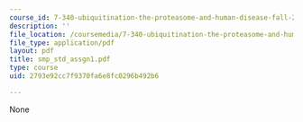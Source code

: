 ```yaml
---
course_id: 7-340-ubiquitination-the-proteasome-and-human-disease-fall-2004
description: ''
file_location: /coursemedia/7-340-ubiquitination-the-proteasome-and-human-disease-fall-2004/2793e92cc7f9370fa6e8fc0296b492b6_smp_std_assgn1.pdf
file_type: application/pdf
layout: pdf
title: smp_std_assgn1.pdf
type: course
uid: 2793e92cc7f9370fa6e8fc0296b492b6

---
```

None